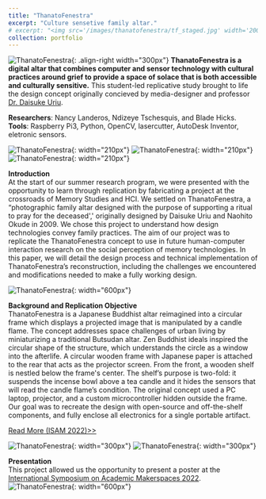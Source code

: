 ```yaml
---
title: "ThanatoFenestra"
excerpt: "Culture sensetive family altar."
# excerpt: "<img src='/images/thanatofenestra/tf_staged.jpg' width='200px'>"
collection: portfolio
---
```


![ThanatoFenestra](/images/thanatofenestra/thanatofenestra_portfolio_pic.jpg "ThanatoFenestra"){: .align-right width="300px"}
**ThanatoFenestra is a digital altar that combines computer and sensor technology with cultural practices around grief to provide a space of solace that is both accessible and culturally sensitive.**
This student-led replicative study brought to life the design concept originally concieved by media-designer and professor <a href="https://daisuke.uriu.jp/about/?lang=en" target="_blank">Dr. Daisuke Uriu</a>.

**Researchers**: Nancy Landeros, Ndizeye Tschesquis, and Blade Hicks.<br>
**Tools**: Raspberry Pi3, Python, OpenCV, lasercutter, AutoDesk Inventor, eletronic sensors.

![ThanatoFenestra](/images/thanatofenestra/tf_package_inventor_doc_2.png "ThanatoFenestra"){: width="210px"}
![ThanatoFenestra](/images/thanatofenestra/tf_package_inventor_doc.png "ThanatoFenestra"){: width="210px"}
![ThanatoFenestra](/images/thanatofenestra/tf_package_inventor_doc_3.png "ThanatoFenestra"){: width="210px"}

**Introduction**<br>
At the start of our summer research program, we were presented with the opportunity to learn through replication by fabricating a project at the crossroads of Memory Studies and HCI. We settled on ThanatoFenestra, a “photographic family altar designed with the purpose of supporting a ritual to pray for the deceased',' originally designed by Daisuke Uriu and Naohito Okude in 2009. We chose this project to understand how design technologies convey family practices. The aim of our project was to replicate the ThanatoFenestra concept to use in future human-computer interaction research on the social perception of memory technologies. In this paper, we will detail the design process and technical implementation of ThanatoFenestra’s reconstruction, including the challenges we encountered and modifications needed to make a fully working design.

![ThanatoFenestra](/images/thanatofenestra/tf_prototype_withComp.jpg "ThanatoFenestra"){: width="600px"}

**Background and Replication Objective**<br>
ThanatoFenestra is a Japanese Buddhist altar reimagined into a circular frame which displays a projected image that is manipulated by a candle flame. The concept addresses space challenges of urban living by miniaturizing a traditional Butsudan altar. Zen Buddhist ideals inspired the circular shape of the structure, which understands the circle as a window into the afterlife. A circular wooden frame with Japanese paper is attached to the rear that acts as the projector screen. From the front, a wooden shelf is nestled below the frame's center. The shelf’s purpose is two-fold: it suspends the incense bowl above a tea candle and it hides the sensors that will read the candle flame’s condition. The original concept used a PC laptop, projector, and a custom microcontroller hidden outside the frame. Our goal was to recreate the design with open-source and off-the-shelf components, and fully enclose all electronics for a single portable artifact.

<a href="https://isam2022.hemi-makers.org/wp-content/uploads/sites/3/2022/10/119..pdf" target="_blank">Read More (ISAM 2022)>></a>

![ThanatoFenestra](/images/thanatofenestra/tf_sensors.jpg "ThanatoFenestra"){: width="300px"}
![ThanatoFenestra](/images/thanatofenestra/tf_guts.jpg "ThanatoFenestra"){: width="300px"}

**Presentation**<br>
This project allowed us the opportunity to present a poster at the [International Symposium on Academic Makerspaces 2022](https://isam2022.hemi-makers.org/).<br>
![ThanatoFenestra](/images/thanatofenestra/tf_poster.png "ThanatoFenestra"){: width="600px"}
